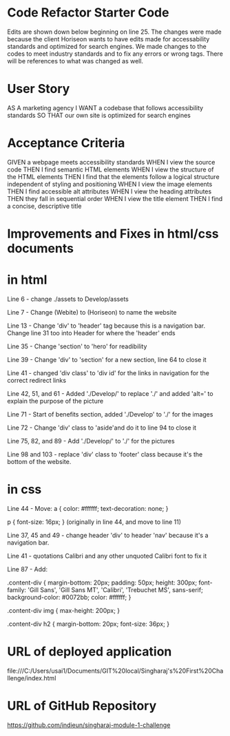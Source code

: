 # Code Refactor Starter Code

Edits are shown down below beginning on line 25. The changes were made because the client Horiseon wants to have edits made for accessability standards and optimized for search engines. We made changes to the codes to meet industry standards and to fix any errors or wrong tags. There will be references to what was changed as well. 

# User Story

AS A marketing agency
I WANT a codebase that follows accessibility standards
SO THAT our own site is optimized for search engines

# Acceptance Criteria

GIVEN a webpage meets accessibility standards
WHEN I view the source code
THEN I find semantic HTML elements
WHEN I view the structure of the HTML elements
THEN I find that the elements follow a logical structure independent of styling and positioning
WHEN I view the image elements
THEN I find accessible alt attributes
WHEN I view the heading attributes
THEN they fall in sequential order
WHEN I view the title element
THEN I find a concise, descriptive title

# Improvements and Fixes in html/css documents

# in html
Line 6 - change ./assets to Develop/assets

Line 7 - Change (Webite) to (Horiseon) to name the website

Line 13 - Change 'div' to 'header' tag because this is a navigation bar. Change line 31 too into Header for where the 'header' ends

Line 35 - Change 'section' to 'hero' for readibility

Line 39 - Change 'div' to 'section' for a new section, line 64 to close it

Line 41 - changed 'div class' to 'div id' for the links in navigation for the correct redirect links

Line 42, 51, and 61 - Added './Develop/' to replace './' and added 'alt=' to explain the purpose of the picture

Line 71 - Start of benefits section, added './Develop' to './' for the images

Line 72 - Change 'div' class to 'aside'and do it to line 94 to close it

Line 75, 82, and 89 - Add './Develop/' to './' for the pictures

Line 98 and 103 - replace 'div' class to 'footer' class because it's the bottom of the website.

# in css

Line 44 - Move:
a {
    color: #ffffff;
    text-decoration: none;
}

p {
    font-size: 16px;
}
(originally in line 44, and move to line 11)

Line 37, 45 and 49 - change header 'div' to header 'nav' because it's a navigation bar.

Line 41 - quotations Calibri and any other unquoted Calibri font to fix it

Line 87 - Add:

.content-div {
    margin-bottom: 20px;
    padding: 50px;
    height: 300px;
    font-family: 'Gill Sans', 'Gill Sans MT', 'Calibri', 'Trebuchet MS', sans-serif;
    background-color: #0072bb;
    color: #ffffff;
}

.content-div img {
    max-height: 200px;
}

.content-div h2 {
    margin-bottom: 20px;
    font-size: 36px;
}

# URL of deployed application 
file:///C:/Users/usai1/Documents/GIT%20local/Singharaj's%20First%20Challenge/index.html

# URL of GitHub Repository
https://github.com/indieun/singharaj-module-1-challenge